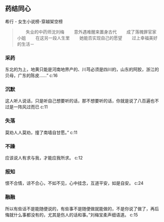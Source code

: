 ## 药结同心

希行  -  女生小说榜-穿越架空榜

> 　　失业的中药师沈刘梅 　　意外遇难醒来置身古代 　　成了落魄罪官家小姐 　　在这另一段人生里 　　她能否实现自己的愿望 　　过上幸福美好的生活－


### 采药

东北的为上，地黄只能是河南地界产的、川芎必须是四川的，山东的阿胶，浙江的贝母，广东的陈皮……” c:16

### 沉默

这人听人说话，只是听自己想要听的话，那不想要听的话，你就是说了八百遍也不过是一阵风过而已 c:11

### 失落

莫劝人人莫劝，撞了南墙自甘愿。” 
 c:11

### 不躁

应该说人有求与我，才能应我所求。 c:12

### 报知

恨不合情，谅不合心，不如不见，心中挂念，互道平安，如是自安。 c:24

### 融融

所以有些话不是能随便说的，有些事不是随便做就能做的，不是你说了做了，再后悔就什么事都没有的，尤其是伤人的话和事。”刘梅宝柔声细语道。 
 c:15